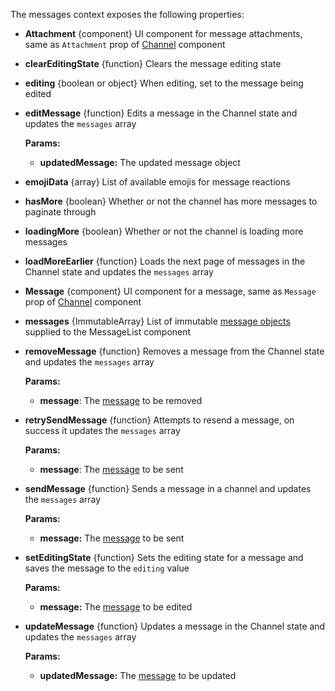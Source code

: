 The messages context exposes the following properties:

- **Attachment** {component} UI component for message attachments, same as `Attachment` prop of [Channel](#channel) component
- **clearEditingState** {function} Clears the message editing state
- **editing** {boolean or object} When editing, set to the message being edited
- **editMessage** {function} Edits a message in the Channel state and updates the `messages` array

  **Params:**

  - **updatedMessage:** The updated message object
- **emojiData** {array} List of available emojis for message reactions
- **hasMore** {boolean} Whether or not the channel has more messages to paginate through
- **loadingMore** {boolean} Whether or not the channel is loading more messages
- **loadMoreEarlier** {function} Loads the next page of messages in the Channel state and updates the `messages` array
- **Message** {component} UI component for a message, same as `Message` prop of [Channel](#channel) component
- **messages** {ImmutableArray} List of immutable [message objects](https://getstream.io/chat/docs/#message_format) supplied to the MessageList component
- **removeMessage** {function} Removes a message from the Channel state and updates the `messages` array

  **Params:**

  - **message**: The [message](https://getstream.io/chat/docs/#message_format) to be removed
- **retrySendMessage** {function} Attempts to resend a message, on success it updates the `messages` array

  **Params:**

  - **message**: The [message](https://getstream.io/chat/docs/#message_format) to be sent
- **sendMessage** {function} Sends a message in a channel and updates the `messages` array

  **Params:**

  - **message:** The [message](https://getstream.io/chat/docs/#message_format) to be sent
- **setEditingState** {function} Sets the editing state for a message and saves the message to the `editing` value

  **Params:**

  - **message:** The [message](https://getstream.io/chat/docs/#message_format) to be edited
- **updateMessage** {function} Updates a message in the Channel state and updates the `messages` array

  **Params:**

  - **updatedMessage:** The [message](https://getstream.io/chat/docs/#message_format) to be updated













